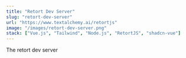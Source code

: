 ```yaml
---
title: "Retort Dev Server"
slug: "retort-dev-server"
url: "https://www.textalchemy.ai/retortjs"
image: "/images/retort-dev-server.png"
stack: ["Vue.js", "Tailwind", "Node.js", "RetortJS", "shadcn-vue"]
---
```


The retort dev server
